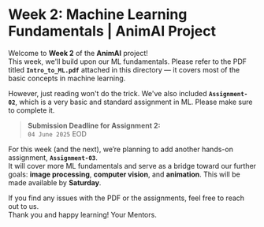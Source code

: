# Week 2: Machine Learning Fundamentals | AnimAI Project

Welcome to **Week 2** of the **AnimAI** project!  
This week, we'll build upon our ML fundamentals. Please refer to the PDF titled **`Intro_to_ML.pdf`** attached in this directory — it covers most of the basic concepts in machine learning.

However, just reading won't do the trick. We've also included **`Assignment-02`**, which is a very basic and standard assignment in ML. Please make sure to complete it.

> **Submission Deadline for Assignment 2:**  
> `04 June 2025` EOD

For this week (and the next), we’re planning to add another hands-on assignment, **`Assignment-03`**.  
It will cover more ML fundamentals and serve as a bridge toward our further goals: **image processing**, **computer vision**, and **animation**. This will be made available by **Saturday**.

If you find any issues with the PDF or the assignments, feel free to reach out to us.  
Thank you and happy learning!
Your Mentors.
